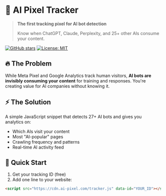 # 🤖 AI Pixel Tracker

> **The first tracking pixel for AI bot detection**
> 
> Know when ChatGPT, Claude, Perplexity, and 25+ other AIs consume your content.

[![GitHub stars](https://img.shields.io/github/stars/tu-usuario/ai-pixel-tracker.svg)](https://github.com/tu-usuario/ai-pixel-tracker/stargazers)
[![License: MIT](https://img.shields.io/badge/License-MIT-yellow.svg)](https://opensource.org/licenses/MIT)

## 🔥 The Problem

While Meta Pixel and Google Analytics track human visitors, **AI bots are invisibly consuming your content** for training and responses. You're creating value for AI companies without knowing it.

## ⚡ The Solution

A simple JavaScript snippet that detects 27+ AI bots and gives you analytics on:
- Which AIs visit your content
- Most "AI-popular" pages
- Crawling frequency and patterns
- Real-time AI activity feed

## 🚀 Quick Start

1. Get your tracking ID (free)
2. Add one line to your website:
```html
<script src="https://cdn.ai-pixel.com/tracker.js" data-id="YOUR_ID"></script>
